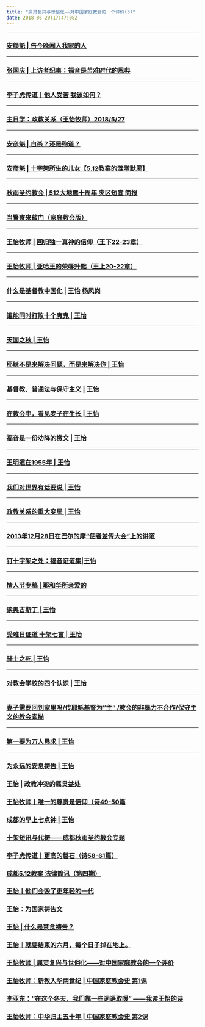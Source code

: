 ```yaml
---
title: "属灵复兴与世俗化——对中国家庭教会的一个评价(3)"
date: 2018-06-20T17:47:08Z
---
```



------------------------------------------------------------------------------------------------------------
### [安颜魁 | 告今晚闯入我家的人](https://github.com/chengduqiuyu/-/issues/48)
-------------------------------------------------------------------------------------------------------------
### [张国庆 | 上访者纪事：福音是苦难时代的恩典](https://github.com/chengduqiuyu/-/issues/47)
-------------------------------------------------------------------------------------------------------------
### [李子虎传道丨他人受苦 我该如何？](https://github.com/chengduqiuyu/-/issues/46)
-------------------------------------------------------------------------------------------------------------
### [主日学：政教关系（王怡牧师）2018/5/27](https://github.com/chengduqiuyu/-/issues/45)
-------------------------------------------------------------------------------------------------------------
### [安彦魁 | 自杀？还是殉道？](https://github.com/chengduqiuyu/-/issues/44)
-------------------------------------------------------------------------------------------------------------
### [安彦魁 | 十字架所生的儿女【5.12教案的涟漪默思】](https://github.com/chengduqiuyu/-/issues/41)
-------------------------------------------------------------------------------------------------------------
### [秋雨圣约教会 | 512大地震十周年 灾区短宣 简报](https://github.com/chengduqiuyu/-/issues/34)
-------------------------------------------------------------------------------------------------------------
### [当警察来敲门（家庭教会版）](https://github.com/chengduqiuyu/-/issues/33)
-------------------------------------------------------------------------------------------------------------
### [王怡牧师 | 回归独一真神的信仰（王下22-23章）](https://github.com/chengduqiuyu/-/issues/32)
-------------------------------------------------------------------------------------------------------------
### [王怡牧师 | 亚哈王的荣辱升黜（王上20-22章）](https://github.com/chengduqiuyu/-/issues/30)
-------------------------------------------------------------------------------------------------------------
### [什么是基督教中国化 | 王怡 杨凤岗](https://github.com/chengduqiuyu/-/issues/29)
-------------------------------------------------------------------------------------------------------------
### [谁能同时打败十个魔鬼 | 王怡](https://github.com/chengduqiuyu/-/issues/4)
-------------------------------------------------------------------------------------------------------------
### [天国之秋 | 王怡](https://github.com/chengduqiuyu/-/issues/5)
-------------------------------------------------------------------------------------------------------------
### [耶稣不是来解决问题，而是来解决你 | 王怡](https://github.com/chengduqiuyu/-/issues/8)
-------------------------------------------------------------------------------------------------------------
### [基督教、普通法与保守主义 | 王怡](https://github.com/chengduqiuyu/-/issues/9)
-------------------------------------------------------------------------------------------------------------
### [在教会中，看见麦子在生长 | 王怡](https://github.com/chengduqiuyu/-/issues/10)
-------------------------------------------------------------------------------------------------------------
### [福音是一份劝降的檄文 | 王怡](https://github.com/chengduqiuyu/-/issues/11)
-------------------------------------------------------------------------------------------------------------
### [王明道在1955年 | 王怡](https://github.com/chengduqiuyu/-/issues/12)
-------------------------------------------------------------------------------------------------------------
### [我们对世界有话要说 | 王怡](https://github.com/chengduqiuyu/-/issues/17)
-------------------------------------------------------------------------------------------------------------
### [政教关系的重大变局 | 王怡 ](https://github.com/chengduqiuyu/-/issues/28)
-------------------------------------------------------------------------------------------------------------
### [2013年12月28日在巴尔的摩“使者差传大会”上的讲道 ](https://github.com/chengduqiuyu/-/issues/27)
------------------------------------------------------------------------------------------------------------
### [钉十字架之处：福音证道集|王怡 ](https://github.com/chengduqiuyu/-/issues/26)
-------------------------------------------------------------------------------------------------------------
### [情人节专稿 | 耶和华所亲爱的 ](https://github.com/chengduqiuyu/-/issues/25)
-------------------------------------------------------------------------------------------------------------
### [读奥古斯丁 | 王怡 ](https://github.com/chengduqiuyu/-/issues/24)
-------------------------------------------------------------------------------------------------------------
### [受难日证道 十架七言 | 王怡 ](https://github.com/chengduqiuyu/-/issues/23)
-------------------------------------------------------------------------------------------------------------
### [骑士之死 | 王怡](https://github.com/chengduqiuyu/-/issues/22)
-------------------------------------------------------------------------------------------------------------
### [对教会学校的四个认识 | 王怡 ](https://github.com/chengduqiuyu/-/issues/21)
-------------------------------------------------------------------------------------------------------------
### [妻子需要回到家里吗/传耶稣基督为“主“ /教会的非暴力不合作/保守主义的教会素描](https://github.com/chengduqiuyu/-/issues/20)
-------------------------------------------------------------------------------------------------------------
### [第一要为万人恳求 | 王怡 ](https://github.com/chengduqiuyu/-/issues/19)
-------------------------------------------------------------------------------------------------------------
### [为永远的安息祷告 | 王怡 ](https://github.com/chengduqiuyu/-/issues/18)

### [王怡 | 政教冲突的属灵益处](https://github.com/chengduqiuyu/-/issues/56)

### [王怡牧师丨唯一的尊贵是信仰（诗49-50篇](https://github.com/chengduqiuyu/-/issues/55)

### [成都的早上七点钟 | 王怡](https://github.com/chengduqiuyu/-/issues/52)

### [十架短讯与代祷——成都秋雨圣约教会专题](https://github.com/chengduqiuyu/-/issues/51)

### [李子虎传道丨更高的磐石（诗58-61篇）](https://github.com/chengduqiuyu/-/issues/50)

### [成都5.12教案 法律简讯（第四期）](https://github.com/chengduqiuyu/-/issues/49)

### [王怡丨他们会毁了更年轻的一代](https://github.com/chengduqiuyu/-/issues/58)

### [王怡：为国家祷告文](https://github.com/chengduqiuyu/-/issues/59)

### [王怡 | 什么是禁食祷告？](https://github.com/chengduqiuyu/-/issues/60)

### [王怡｜就要结束的六月，每个日子掉在地上。](https://github.com/chengduqiuyu/-/issues/61)

### [王怡牧师 | 属灵复兴与世俗化——对中国家庭教会的一个评价](https://github.com/chengduqiuyu/-/issues/62)

### [王怡牧师：新教入华两世纪 | 中国家庭教会史 第1课](https://github.com/chengduqiuyu/-/issues/63l)

### [李亚东：“在这个冬天，我们靠一些词语取暖” ——我读王怡的诗](https://github.com/chengduqiuyu/-/issues/64)

### [王怡牧师：中华归主五十年 | 中国家庭教会史 第2课 ](https://github.com/chengduqiuyu/-/issues/65)